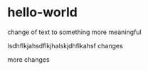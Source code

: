# hello-world
change of text to something more meaningful



lsdhflkjahsdflkjhalskjdhflkahsf
changes

more changes


